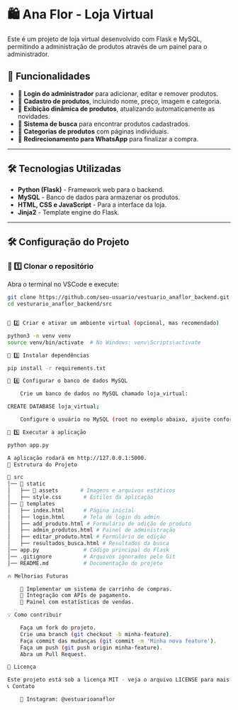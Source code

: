 # 🛍️ Ana Flor - Loja Virtual

Este é um projeto de loja virtual desenvolvido com Flask e MySQL, permitindo a administração de produtos através de um painel para o administrador. 

## 🚀 Funcionalidades

- 📌 **Login do administrador** para adicionar, editar e remover produtos.
- 📌 **Cadastro de produtos**, incluindo nome, preço, imagem e categoria.
- 📌 **Exibição dinâmica de produtos**, atualizando automaticamente as novidades.
- 📌 **Sistema de busca** para encontrar produtos cadastrados.
- 📌 **Categorias de produtos** com páginas individuais.
- 📌 **Redirecionamento para WhatsApp** para finalizar a compra.

---

## 🛠️ Tecnologias Utilizadas

- **Python (Flask)** - Framework web para o backend.
- **MySQL** - Banco de dados para armazenar os produtos.
- **HTML, CSS e JavaScript** - Para a interface da loja.
- **Jinja2** - Template engine do Flask.

---

## 🛠️ Configuração do Projeto

### 🔹 1️⃣ Clonar o repositório
Abra o terminal no VSCode e execute:

```bash
git clone https://github.com/seu-usuario/vestuario_anaflor_backend.git
cd vesturario_anaflor_backend/src


🔹 2️⃣ Criar e ativar um ambiente virtual (opcional, mas recomendado)

python3 -m venv venv
source venv/bin/activate  # No Windows: venv\Scripts\activate

🔹 3️⃣ Instalar dependências

pip install -r requirements.txt

🔹 4️⃣ Configurar o banco de dados MySQL

    Crie um banco de dados no MySQL chamado loja_virtual:

CREATE DATABASE loja_virtual;

    Configure o usuário no MySQL (root no exemplo abaixo, ajuste conforme necessário).

🔹 5️⃣ Executar a aplicação

python app.py

A aplicação rodará em http://127.0.0.1:5000.
📂 Estrutura do Projeto

📁 src
│── 📁 static
│   ├── 📁 assets       # Imagens e arquivos estáticos
│   ├── style.css       # Estilos da aplicação
│── 📁 templates
│   ├── index.html      # Página inicial
│   ├── login.html      # Tela de login do admin
│   ├── add_produto.html # Formulário de adição de produto
│   ├── admin_produtos.html # Painel de administração
│   ├── editar_produto.html # Formulário de edição
│   ├── resultados_busca.html # Resultados da busca
│── app.py              # Código principal do Flask
│── .gitignore          # Arquivos ignorados pelo Git
│── README.md           # Documentação do projeto

🔥 Melhorias Futuras

    📌 Implementar um sistema de carrinho de compras.
    📌 Integração com APIs de pagamento.
    📌 Painel com estatísticas de vendas.

💡 Como contribuir

    Faça um fork do projeto.
    Crie uma branch (git checkout -b minha-feature).
    Faça commit das mudanças (git commit -m 'Minha nova feature').
    Faça um push (git push origin minha-feature).
    Abra um Pull Request.

📝 Licença

Este projeto está sob a licença MIT - veja o arquivo LICENSE para mais detalhes.
📞 Contato

    📸 Instagram: @vestuarioanaflor
    
